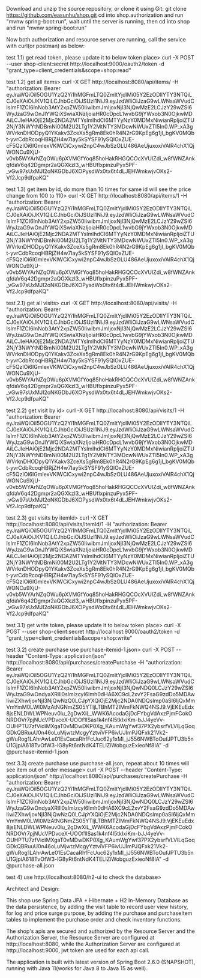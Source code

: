 
Download and unzip the source repository, or clone it using Git:
git clone https://github.com/easunhu/shop.git
cd into shop.authorization and run "mvnw spring-boot:run", wait until the server is running, then cd into shop and run "mvnw spring-boot:run"

Now both authorization and resource server are running, call the service with curl(or postman) as below:

test 1.1) get read token, please update it to below token place>
curl -X POST --user shop-client:secret http://localhost:9000/oauth2/token -d "grant_type=client_credentials&scope=shop:read"

test 1.2) get all items>
curl -X GET http://localhost:8080/api/items/ -H "authorization: Bearer eyJraWQiOiI5OGU1YzQ2Yi1hMGFmLTQ0ZmItYjdlMi05Y2EzODllYTY3NTQiLCJ0eXAiOiJKV1QiLCJhbGciOiJSUzI1NiJ9.eyJzdWIiOiJzaG9wLWNsaWVudCIsImF1ZCI6InNob3AtY2xpZW50IiwibmJmIjoxNjI3NjQwMzE2LCJzY29wZSI6WyJzaG9wOnJlYWQiXSwiaXNzIjoiaHR0cDpcL1wvbG9jYWxob3N0OjkwMDAiLCJleHAiOjE2Mjc2NDA2MTYsImlhdCI6MTYyNzY0MDMxNiwianRpIjoiZTU2NjY3NWYtNDBmNi00M2U2LTg1Y2MtNTY3MDcwNWUxZTI5In0.WP_xA3gWVrknDHODpyQ1YKakv3ZceXs5gRm8Ek0hR4N2rG9KpEg6g1jI_bgKV0MQbt-yvrCdbRcoqHBRjZH4w7Iay5kSYSF91ySQlOxZUE-cF5QzIOi6IGmlexVKlWCiCxywi2npC4wJbSzOLU486AeUjuxoxiVAlR4chX1QjWONCu9XjU-v0vb5WYArNZqOWu6pXVMGfYoq85hoHakRHGQCOcXVUIZdi_w8fWNZAnkqfdaV6q42Dgmpr2aQGXkzI3_wHBUflxpinzuPyx5PF-_vGw97sUxMJI2oNKGDbJ6XOPysdWx0tx6t4dLJEHWmkwjvOKs2-Vf2Jcp9dfpaKQ"

test 1.3) get item by id, do more than 10 times for same id will see the price change from 100 to 110>
curl -X GET http://localhost:8080/api/items/1 -H "authorization: Bearer eyJraWQiOiI5OGU1YzQ2Yi1hMGFmLTQ0ZmItYjdlMi05Y2EzODllYTY3NTQiLCJ0eXAiOiJKV1QiLCJhbGciOiJSUzI1NiJ9.eyJzdWIiOiJzaG9wLWNsaWVudCIsImF1ZCI6InNob3AtY2xpZW50IiwibmJmIjoxNjI3NjQwMzE2LCJzY29wZSI6WyJzaG9wOnJlYWQiXSwiaXNzIjoiaHR0cDpcL1wvbG9jYWxob3N0OjkwMDAiLCJleHAiOjE2Mjc2NDA2MTYsImlhdCI6MTYyNzY0MDMxNiwianRpIjoiZTU2NjY3NWYtNDBmNi00M2U2LTg1Y2MtNTY3MDcwNWUxZTI5In0.WP_xA3gWVrknDHODpyQ1YKakv3ZceXs5gRm8Ek0hR4N2rG9KpEg6g1jI_bgKV0MQbt-yvrCdbRcoqHBRjZH4w7Iay5kSYSF91ySQlOxZUE-cF5QzIOi6IGmlexVKlWCiCxywi2npC4wJbSzOLU486AeUjuxoxiVAlR4chX1QjWONCu9XjU-v0vb5WYArNZqOWu6pXVMGfYoq85hoHakRHGQCOcXVUIZdi_w8fWNZAnkqfdaV6q42Dgmpr2aQGXkzI3_wHBUflxpinzuPyx5PF-_vGw97sUxMJI2oNKGDbJ6XOPysdWx0tx6t4dLJEHWmkwjvOKs2-Vf2Jcp9dfpaKQ"

test 2.1) get all visits>
curl -X GET http://localhost:8080/api/visits/ -H "authorization: Bearer eyJraWQiOiI5OGU1YzQ2Yi1hMGFmLTQ0ZmItYjdlMi05Y2EzODllYTY3NTQiLCJ0eXAiOiJKV1QiLCJhbGciOiJSUzI1NiJ9.eyJzdWIiOiJzaG9wLWNsaWVudCIsImF1ZCI6InNob3AtY2xpZW50IiwibmJmIjoxNjI3NjQwMzE2LCJzY29wZSI6WyJzaG9wOnJlYWQiXSwiaXNzIjoiaHR0cDpcL1wvbG9jYWxob3N0OjkwMDAiLCJleHAiOjE2Mjc2NDA2MTYsImlhdCI6MTYyNzY0MDMxNiwianRpIjoiZTU2NjY3NWYtNDBmNi00M2U2LTg1Y2MtNTY3MDcwNWUxZTI5In0.WP_xA3gWVrknDHODpyQ1YKakv3ZceXs5gRm8Ek0hR4N2rG9KpEg6g1jI_bgKV0MQbt-yvrCdbRcoqHBRjZH4w7Iay5kSYSF91ySQlOxZUE-cF5QzIOi6IGmlexVKlWCiCxywi2npC4wJbSzOLU486AeUjuxoxiVAlR4chX1QjWONCu9XjU-v0vb5WYArNZqOWu6pXVMGfYoq85hoHakRHGQCOcXVUIZdi_w8fWNZAnkqfdaV6q42Dgmpr2aQGXkzI3_wHBUflxpinzuPyx5PF-_vGw97sUxMJI2oNKGDbJ6XOPysdWx0tx6t4dLJEHWmkwjvOKs2-Vf2Jcp9dfpaKQ"

test 2.2) get visit by id>
curl -X GET http://localhost:8080/api/visits/1 -H "authorization: Bearer eyJraWQiOiI5OGU1YzQ2Yi1hMGFmLTQ0ZmItYjdlMi05Y2EzODllYTY3NTQiLCJ0eXAiOiJKV1QiLCJhbGciOiJSUzI1NiJ9.eyJzdWIiOiJzaG9wLWNsaWVudCIsImF1ZCI6InNob3AtY2xpZW50IiwibmJmIjoxNjI3NjQwMzE2LCJzY29wZSI6WyJzaG9wOnJlYWQiXSwiaXNzIjoiaHR0cDpcL1wvbG9jYWxob3N0OjkwMDAiLCJleHAiOjE2Mjc2NDA2MTYsImlhdCI6MTYyNzY0MDMxNiwianRpIjoiZTU2NjY3NWYtNDBmNi00M2U2LTg1Y2MtNTY3MDcwNWUxZTI5In0.WP_xA3gWVrknDHODpyQ1YKakv3ZceXs5gRm8Ek0hR4N2rG9KpEg6g1jI_bgKV0MQbt-yvrCdbRcoqHBRjZH4w7Iay5kSYSF91ySQlOxZUE-cF5QzIOi6IGmlexVKlWCiCxywi2npC4wJbSzOLU486AeUjuxoxiVAlR4chX1QjWONCu9XjU-v0vb5WYArNZqOWu6pXVMGfYoq85hoHakRHGQCOcXVUIZdi_w8fWNZAnkqfdaV6q42Dgmpr2aQGXkzI3_wHBUflxpinzuPyx5PF-_vGw97sUxMJI2oNKGDbJ6XOPysdWx0tx6t4dLJEHWmkwjvOKs2-Vf2Jcp9dfpaKQ"

test 2.3) get visits by itemId>
curl -X GET http://localhost:8080/api/visits/itemId/1 -H "authorization: Bearer eyJraWQiOiI5OGU1YzQ2Yi1hMGFmLTQ0ZmItYjdlMi05Y2EzODllYTY3NTQiLCJ0eXAiOiJKV1QiLCJhbGciOiJSUzI1NiJ9.eyJzdWIiOiJzaG9wLWNsaWVudCIsImF1ZCI6InNob3AtY2xpZW50IiwibmJmIjoxNjI3NjQwMzE2LCJzY29wZSI6WyJzaG9wOnJlYWQiXSwiaXNzIjoiaHR0cDpcL1wvbG9jYWxob3N0OjkwMDAiLCJleHAiOjE2Mjc2NDA2MTYsImlhdCI6MTYyNzY0MDMxNiwianRpIjoiZTU2NjY3NWYtNDBmNi00M2U2LTg1Y2MtNTY3MDcwNWUxZTI5In0.WP_xA3gWVrknDHODpyQ1YKakv3ZceXs5gRm8Ek0hR4N2rG9KpEg6g1jI_bgKV0MQbt-yvrCdbRcoqHBRjZH4w7Iay5kSYSF91ySQlOxZUE-cF5QzIOi6IGmlexVKlWCiCxywi2npC4wJbSzOLU486AeUjuxoxiVAlR4chX1QjWONCu9XjU-v0vb5WYArNZqOWu6pXVMGfYoq85hoHakRHGQCOcXVUIZdi_w8fWNZAnkqfdaV6q42Dgmpr2aQGXkzI3_wHBUflxpinzuPyx5PF-_vGw97sUxMJI2oNKGDbJ6XOPysdWx0tx6t4dLJEHWmkwjvOKs2-Vf2Jcp9dfpaKQ"

test 3.1) get write token, please update it to below token place>
curl -X POST --user shop-client:secret http://localhost:9000/oauth2/token -d "grant_type=client_credentials&scope=shop:write"

test 3.2) create purchase use purchase-itemid-1.json>
curl -X POST --header "Content-Type: application/json" http://localhost:8080/api/purchases/createPurchase -H "authorization: Bearer eyJraWQiOiI5OGU1YzQ2Yi1hMGFmLTQ0ZmItYjdlMi05Y2EzODllYTY3NTQiLCJ0eXAiOiJKV1QiLCJhbGciOiJSUzI1NiJ9.eyJzdWIiOiJzaG9wLWNsaWVudCIsImF1ZCI6InNob3AtY2xpZW50IiwibmJmIjoxNjI3NjQwNDQ0LCJzY29wZSI6WyJzaG9wOndyaXRlIl0sImlzcyI6Imh0dHA6XC9cL2xvY2FsaG9zdDo5MDAwIiwiZXhwIjoxNjI3NjQwNzQ0LCJpYXQiOjE2Mjc2NDA0NDQsImp0aSI6IjQxMmVmYmM0LWI0MzAtNGNmZS05YTljLTBhMTZlMmFkNWQ4NSJ9.VjEKEuEdx8jsENLDWLWPNeuv0lu_2gDwXiL_WWK6AcodaGjDcFYbgVdAxzPjmFCokONRDOVr7pjNUcVPDvceX-UOOf1ISas1k4nf4l5tkIxiKm-bJJ4yeVv-OUHPTU7zfVidiMXgaT0vMDwDKP0Xg_KAumWgYwf37PX2ybsrfVLVlLqGoqGDkQBRuuU0n46oLuMjwtzMcgyYztviVFP6ivUJImPJQFxk21Vk2-gWuRog1LAhrAwLe01EsCacaRhfFcUuc62y1xMl_jJ556NWBToOufJPTU3b5nU1GjpiA618TvOfW3-lG8yRt6ntNdK4TELIZiWobguzExieoNf8IA" -d @purchase-itemid-1.json

test 3.3) create purchase use purchase-all.json, repeat about 10 times will see item out of order message>
curl -X POST --header "Content-Type: application/json" http://localhost:8080/api/purchases/createPurchase -H "authorization: Bearer eyJraWQiOiI5OGU1YzQ2Yi1hMGFmLTQ0ZmItYjdlMi05Y2EzODllYTY3NTQiLCJ0eXAiOiJKV1QiLCJhbGciOiJSUzI1NiJ9.eyJzdWIiOiJzaG9wLWNsaWVudCIsImF1ZCI6InNob3AtY2xpZW50IiwibmJmIjoxNjI3NjQwNDQ0LCJzY29wZSI6WyJzaG9wOndyaXRlIl0sImlzcyI6Imh0dHA6XC9cL2xvY2FsaG9zdDo5MDAwIiwiZXhwIjoxNjI3NjQwNzQ0LCJpYXQiOjE2Mjc2NDA0NDQsImp0aSI6IjQxMmVmYmM0LWI0MzAtNGNmZS05YTljLTBhMTZlMmFkNWQ4NSJ9.VjEKEuEdx8jsENLDWLWPNeuv0lu_2gDwXiL_WWK6AcodaGjDcFYbgVdAxzPjmFCokONRDOVr7pjNUcVPDvceX-UOOf1ISas1k4nf4l5tkIxiKm-bJJ4yeVv-OUHPTU7zfVidiMXgaT0vMDwDKP0Xg_KAumWgYwf37PX2ybsrfVLVlLqGoqGDkQBRuuU0n46oLuMjwtzMcgyYztviVFP6ivUJImPJQFxk21Vk2-gWuRog1LAhrAwLe01EsCacaRhfFcUuc62y1xMl_jJ556NWBToOufJPTU3b5nU1GjpiA618TvOfW3-lG8yRt6ntNdK4TELIZiWobguzExieoNf8IA" -d @purchase-all.json

test 4) use http://localhost:8080/h2-ui to check the database>

Architect and Design:

This shop use Spring Data JPA + Hibernate + H2 In-Memory Database as the data persistence,
by adding the visit table to record user view history, for log and price surge purpose,
by adding the purchase and purchaseItem tables to implement the purchase order and check inventory functions.

The shop's apis are secured and authorized by the Resource Server and the Authorization Server,
the Resource Server are configured at http://localhost:8080, while the Authorization Server are
configured at http://localhost:9000, jwt token are used for each api call.

The application is built with latest version of Spring Boot 2.6.0 (SNAPSHOT), running with Java 11(works for Java 8 to Java 15 as well).

